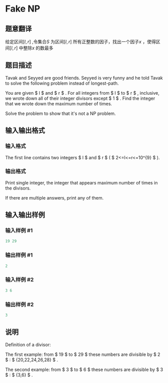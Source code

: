# Fake NP

## 题意翻译

给定区间$[l,r]$ ,令集合$S$ 为区间$[l,r]$ 所有正整数的因子，找出一个因子$x$ ，使得区间$[l,r]$ 中整除$x$ 的数最多

## 题目描述

Tavak and Seyyed are good friends. Seyyed is very funny and he told Tavak to solve the following problem instead of longest-path.

You are given $ l $ and $ r $ . For all integers from $ l $ to $ r $ , inclusive, we wrote down all of their integer divisors except $ 1 $ . Find the integer that we wrote down the maximum number of times.

Solve the problem to show that it's not a NP problem.

## 输入输出格式

### 输入格式

The first line contains two integers $ l $ and $ r $ ( $ 2<=l<=r<=10^{9} $ ).

### 输出格式

Print single integer, the integer that appears maximum number of times in the divisors.

If there are multiple answers, print any of them.

## 输入输出样例

### 输入样例 #1

```cpp
19 29

```
### 输出样例 #1

```cpp
2

```
### 输入样例 #2

```cpp
3 6

```
### 输出样例 #2

```cpp
3

```
## 说明

Definition of a divisor: 

The first example: from $ 19 $ to $ 29 $ these numbers are divisible by $ 2 $ : $ {20,22,24,26,28} $ .

The second example: from $ 3 $ to $ 6 $ these numbers are divisible by $ 3 $ : $ {3,6} $ .

